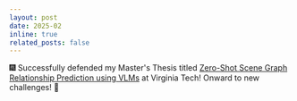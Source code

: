 ```yaml
---
layout: post
date: 2025-02
inline: true
related_posts: false
---
```


:fireworks: Successfully defended my Master's Thesis titled [Zero-Shot Scene Graph Relationship Prediction using VLMs](https://vtechworks.lib.vt.edu/items/37074851-9c6e-4c60-b774-191f36974693) at Virginia Tech! Onward to new challenges! 🚀
